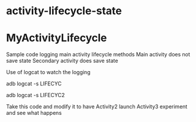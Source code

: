 # activity-lifecycle-state
# MyActivityLifecycle
Sample code logging main activity lifecycle methods
Main activity does not save state
Secondary activity does save state

Use of logcat to watch the logging

adb logcat -s LIFECYC

adb logcat -s LIFECYC2

Take this code and modify it to have Activity2 launch Activity3
experiment and see what happens
